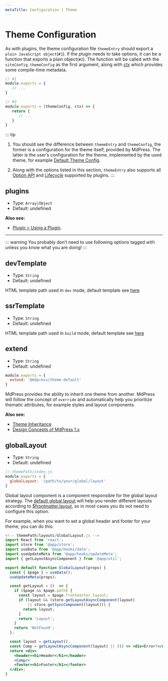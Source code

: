 ```yaml
---
metaTitle: Configuration | Theme
---
```


# Theme Configuration

As with plugins, the theme configuration file `themeEntry` should export a `plain JavaScript object`(`#1`). If the plugin needs to take options, it can be a function that exports a plain object(`#2`). The function will be called with the `siteConfig.themeConfig` as the first argument, along with [ctx](../plugin/context-api.md) which provides some compile-time metadata.

``` js
// #1
module.exports = {
   // ...
}
```

``` js
// #2
module.exports = (themeConfig, ctx) => {
   return {
      // ...
   }
}
```


::: tip
1. You should see the difference between `themeEntry` and `themeConfig`, the former is a configuration for the theme itself, provided by MdPress. The latter is the user’s configuration for the theme, implemented by the used theme, for example [Default Theme Config](./default-theme-config.md).

2. Along with the options listed in this section, `themeEntry` also supports all [Option API](../plugin/option-api.md) and [Lifecycle](../plugin/life-cycle.md) supported by plugins.
:::

## plugins

- Type: `Array|Object`
- Default: undefined

**Also see:**

- [Plugin > Using a Plugin](../plugin/using-a-plugin.md).

---

::: warning
You probably don’t need to use following options tagged with <Badge text="Danger Zone" vertical="middle"/> unless you know what you are doing!
:::

## devTemplate <Badge text="Danger Zone"/>

- Type: `String`
- Default: undefined

HTML template path used in `dev` mode, default template see [here](https://github.com/docschina/mdpress/tree/master/packages/@mdpress/core/lib/client/index.dev.html)

## ssrTemplate <Badge text="Danger Zone"/>

- Type: `String`
- Default: undefined

HTML template path used in `build` mode, default template see [here](https://github.com/docschina/mdpress/tree/master/packages/@mdpress/core/lib/client/index.ssr.html)

## extend <Badge text="Danger Zone"/>

- Type: `String`
- Default: undefined

```js
module.exports = {
  extend: '@mdpress/theme-default'
}
```

MdPress provides the ability to inherit one theme from another. MdPress will follow the concept of `override` and automatically help you prioritize thematic attributes, for example styles and layout components.

**Also see:**

- [Theme Inheritance](./inheritance.md)
- [Design Concepts of MdPress 1.x](../miscellaneous/design-concepts.md)

## globalLayout <Badge text="Danger Zone"/>

- Type: `String`
- Default: undefined

```js
// themePath/index.js
module.exports = {
  globalLayout: '/path/to/your/global/layout'
}
```

Global layout component is a component responsible for the global layout strategy. The [default global layout](https://github.com/docschina/mdpress/tree/master/packages/@mdpress/core/lib/client/components/GlobalLayout.js) will help you render different layouts according to [$frontmatter.layout](../guide/frontmatter.md#layout), so in most cases you do not need to configure this option.

For example, when you want to set a global header and footer for your theme, you can do this:

```jsx
<!-- themePath/layouts/GlobalLayout.js -->
import React from 'react';
import store from '@app/store';
import useData from '@app/hooks/data';
import useUpdateMeta from '@app/hooks/updateMeta';
import { getLayoutAsyncComponent } from '@app/util';

export default function GlobalLayout(props) {
  const { $page } = useData();
  useUpdateMeta(props);

  const getLayout = ()  => {
    if ($page && $page.path) {
      const layout = $page.frontmatter.layout;
      if (layout && (store.getLayoutAsyncComponent(layout)
          || store.getSyncComponent(layout))) {
        return layout;
      }
      return 'Layout';
    }
    return 'NotFound';
  };

  const layout = getLayout();
  const Comp = getLayoutAsyncComponent(layout) || (() => <div>Error!</div>);
  return <div>
    <header><h1>Header</h1></header>
    <Comp/>
    <footer><h1>Footer</h1></footer>
  </div>;
}
```
